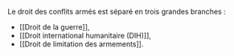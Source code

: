 Le droit des conflits armés est séparé en trois grandes branches :

- [[Droit de la guerre]],
- [[Droit international humanitaire (DIH)]],
- [[Droit de limitation des armements]].